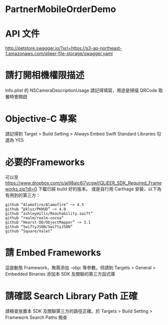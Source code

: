 # PartnerMobileOrderDemo

# API 文件
http://petstore.swagger.io/?url=https://s3-ap-northeast-1.amazonaws.com/qlieer-file-storage/swagger.yaml

# 請打開相機權限描述
Info.plist 的 NSCameraDescriptionUsage 請記得填寫，用途是掃描 QRCode 取餐時會開啟

# Objective-C 專案
請記得到 Target > Build Setting > Always Embed Swift Standard Libraries 勾選為 YES

# 必要的Frameworks
可以至 https://www.dropbox.com/s/ai98aic6i7ycgwl/QLiEER_SDK_Required_Frameworks.zip?dl=0 下載已經 build 好的版本。
或是自行用 Carthage 安裝，以下為有用到的第三方：

```
github “Alamofire/Alamofire” ~> 4.5
github “pkluz/PKHUD” ~> 4.0
github “ashleymills/Reachability.swift”
github “realm/realm-cocoa” 
github “Hearst-DD/ObjectMapper” ~> 3.1
github “SwiftyJSON/SwiftyJSON”
github “Square/Valet”
```

# 請 Embed Frameworks 
這是動態 Framework，無需添加 -objc 等參數。但請到 Targets > General > Embedded Binaries 添加本 SDK 及關聯的第三方函式庫

# 請確認 Search Library Path 正確
請檢查放置本 SDK 及關聯第三方的路徑正確。於 Targets > Build Setting > Framework Search Paths 檢查
